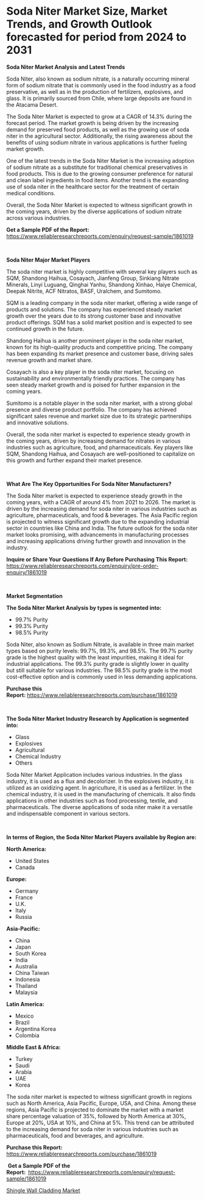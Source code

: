 <p><h1>Soda Niter Market Size, Market Trends, and Growth Outlook forecasted for period from 2024 to 2031</h1></p><p><strong>Soda Niter Market Analysis and Latest Trends</strong></p>
<p><p>Soda Niter, also known as sodium nitrate, is a naturally occurring mineral form of sodium nitrate that is commonly used in the food industry as a food preservative, as well as in the production of fertilizers, explosives, and glass. It is primarily sourced from Chile, where large deposits are found in the Atacama Desert.</p><p>The Soda Niter Market is expected to grow at a CAGR of 14.3% during the forecast period. The market growth is being driven by the increasing demand for preserved food products, as well as the growing use of soda niter in the agricultural sector. Additionally, the rising awareness about the benefits of using sodium nitrate in various applications is further fueling market growth.</p><p>One of the latest trends in the Soda Niter Market is the increasing adoption of sodium nitrate as a substitute for traditional chemical preservatives in food products. This is due to the growing consumer preference for natural and clean label ingredients in food items. Another trend is the expanding use of soda niter in the healthcare sector for the treatment of certain medical conditions.</p><p>Overall, the Soda Niter Market is expected to witness significant growth in the coming years, driven by the diverse applications of sodium nitrate across various industries.</p></p>
<p><strong>Get a Sample PDF of the Report:&nbsp;</strong> <a href="https://www.reliableresearchreports.com/enquiry/request-sample/1861019">https://www.reliableresearchreports.com/enquiry/request-sample/1861019</a></p>
<p>&nbsp;</p>
<p><strong>Soda Niter Major Market Players</strong></p>
<p><p>The soda niter market is highly competitive with several key players such as SQM, Shandong Haihua, Cosayach, Jianfeng Group, Sinkiang Nitrate Minerals, Linyi Luguang, Qinghai Yanhu, Shandong Xinhao, Haiye Chemical, Deepak Nitrite, ACF Nitratos, BASF, Uralchem, and Sumitomo.</p><p>SQM is a leading company in the soda niter market, offering a wide range of products and solutions. The company has experienced steady market growth over the years due to its strong customer base and innovative product offerings. SQM has a solid market position and is expected to see continued growth in the future.</p><p>Shandong Haihua is another prominent player in the soda niter market, known for its high-quality products and competitive pricing. The company has been expanding its market presence and customer base, driving sales revenue growth and market share.</p><p>Cosayach is also a key player in the soda niter market, focusing on sustainability and environmentally friendly practices. The company has seen steady market growth and is poised for further expansion in the coming years.</p><p>Sumitomo is a notable player in the soda niter market, with a strong global presence and diverse product portfolio. The company has achieved significant sales revenue and market size due to its strategic partnerships and innovative solutions.</p><p>Overall, the soda niter market is expected to experience steady growth in the coming years, driven by increasing demand for nitrates in various industries such as agriculture, food, and pharmaceuticals. Key players like SQM, Shandong Haihua, and Cosayach are well-positioned to capitalize on this growth and further expand their market presence.</p></p>
<p>&nbsp;</p>
<p><strong>What Are The Key Opportunities For Soda Niter Manufacturers?</strong></p>
<p><p>The Soda Niter market is expected to experience steady growth in the coming years, with a CAGR of around 4% from 2021 to 2026. The market is driven by the increasing demand for soda niter in various industries such as agriculture, pharmaceuticals, and food & beverages. The Asia Pacific region is projected to witness significant growth due to the expanding industrial sector in countries like China and India. The future outlook for the soda niter market looks promising, with advancements in manufacturing processes and increasing applications driving further growth and innovation in the industry.</p></p>
<p><strong>Inquire or Share Your Questions If Any Before Purchasing This Report:</strong> <a href="https://www.reliableresearchreports.com/enquiry/pre-order-enquiry/1861019">https://www.reliableresearchreports.com/enquiry/pre-order-enquiry/1861019</a></p>
<p>&nbsp;</p>
<p><strong>Market Segmentation</strong></p>
<p><strong>The Soda Niter Market Analysis by types is segmented into:</strong></p>
<p><ul><li>99.7% Purity</li><li>99.3% Purity</li><li>98.5% Purity</li></ul></p>
<p><p>Soda Niter, also known as Sodium Nitrate, is available in three main market types based on purity levels: 99.7%, 99.3%, and 98.5%. The 99.7% purity grade is the highest quality with the least impurities, making it ideal for industrial applications. The 99.3% purity grade is slightly lower in quality but still suitable for various industries. The 98.5% purity grade is the most cost-effective option and is commonly used in less demanding applications.</p></p>
<p><strong>Purchase this Report:&nbsp;</strong><a href="https://www.reliableresearchreports.com/purchase/1861019">https://www.reliableresearchreports.com/purchase/1861019</a></p>
<p>&nbsp;</p>
<p><strong>The Soda Niter Market Industry Research by Application is segmented into:</strong></p>
<p><ul><li>Glass</li><li>Explosives</li><li>Agricultural</li><li>Chemical Industry</li><li>Others</li></ul></p>
<p><p>Soda Niter Market Application includes various industries. In the glass industry, it is used as a flux and decolorizer. In the explosives industry, it is utilized as an oxidizing agent. In agriculture, it is used as a fertilizer. In the chemical industry, it is used in the manufacturing of chemicals. It also finds applications in other industries such as food processing, textile, and pharmaceuticals. The diverse applications of soda niter make it a versatile and indispensable component in various sectors.</p></p>
<p>&nbsp;</p>
<p><strong>In terms of Region, the Soda Niter Market Players available by Region are:</strong></p>
<p>
    <p> <strong> North America: </strong>
        <ul>
            <li>United States</li>
            <li>Canada</li>
        </ul>
        </p> 
    <p> <strong> Europe: </strong>
        <ul>
            <li>Germany</li>
            <li>France</li>
            <li>U.K.</li>
            <li>Italy</li>
            <li>Russia</li>
        </ul>
        </p> 
    <p> <strong> Asia-Pacific: </strong>
        <ul>
            <li>China</li>
            <li>Japan</li>
            <li>South Korea</li>
            <li>India</li>
            <li>Australia</li>
            <li>China Taiwan</li>
            <li>Indonesia</li>
            <li>Thailand</li>
            <li>Malaysia</li>
        </ul>
        </p> 
    <p> <strong> Latin America: </strong>
        <ul>
            <li>Mexico</li>
            <li>Brazil</li>
            <li>Argentina Korea</li>
            <li>Colombia</li>
        </ul>
        </p> 
    <p> <strong> Middle East & Africa: </strong>
        <ul>
            <li>Turkey</li>
            <li>Saudi</li>
            <li>Arabia</li>
            <li>UAE</li>
            <li>Korea</li>
        </ul>
    </p>
    </p>
<p><p>The soda niter market is expected to witness significant growth in regions such as North America, Asia Pacific, Europe, USA, and China. Among these regions, Asia Pacific is projected to dominate the market with a market share percentage valuation of 35%, followed by North America at 30%, Europe at 20%, USA at 10%, and China at 5%. This trend can be attributed to the increasing demand for soda niter in various industries such as pharmaceuticals, food and beverages, and agriculture.</p></p>
<p><strong>Purchase this Report: </strong><a href="https://www.reliableresearchreports.com/purchase/1861019">https://www.reliableresearchreports.com/purchase/1861019</a></p>
<p>&nbsp;<strong>Get a Sample PDF of the Report:&nbsp;&nbsp;</strong><a href="https://www.reliableresearchreports.com/enquiry/request-sample/1861019">https://www.reliableresearchreports.com/enquiry/request-sample/1861019</a></p>
<p><strong></strong></p>
<p><p><a href="https://github.com/nicholepatriciadoylenwnrjr0/Market-Research-Report-List-1/blob/main/shingle-wall-cladding-market.md">Shingle Wall Cladding Market</a></p></p>